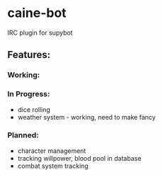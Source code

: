 caine-bot
=========

IRC plugin for supybot


<h2>Features:</h2>

<h3>Working:</h3>

<h3>In Progress:</h3>
<ul type="square">
	<li>dice rolling</li>
	<li>weather system - working, need to make fancy</li>
</ul>		

<h3>Planned:</h3>
<ul type="square">
	<li>character management</li>
	<li>tracking willpower, blood pool in database</li>
	<li>combat system tracking</li>
</ul>


